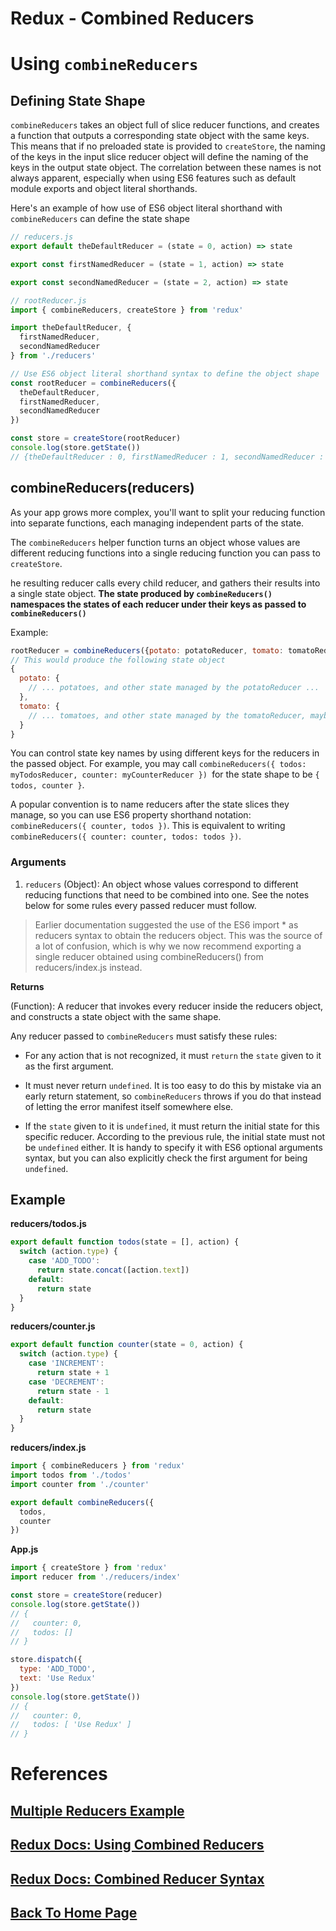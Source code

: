# Redux - Combined Reducers

# Using `combineReducers`

## Defining State Shape

`combineReducers` takes an object full of slice reducer functions, and creates a function that outputs a corresponding state object with the same keys. This means that if no preloaded state is provided to `createStore`, the naming of the keys in the input slice reducer object will define the naming of the keys in the output state object. The correlation between these names is not always apparent, especially when using ES6 features such as default module exports and object literal shorthands.

Here's an example of how use of ES6 object literal shorthand with `combineReducers` can define the state shape

```js 
// reducers.js
export default theDefaultReducer = (state = 0, action) => state

export const firstNamedReducer = (state = 1, action) => state

export const secondNamedReducer = (state = 2, action) => state

// rootReducer.js
import { combineReducers, createStore } from 'redux'

import theDefaultReducer, {
  firstNamedReducer,
  secondNamedReducer
} from './reducers'

// Use ES6 object literal shorthand syntax to define the object shape
const rootReducer = combineReducers({
  theDefaultReducer,
  firstNamedReducer,
  secondNamedReducer
})

const store = createStore(rootReducer)
console.log(store.getState())
// {theDefaultReducer : 0, firstNamedReducer : 1, secondNamedReducer : 2}
```

## combineReducers(reducers)

As your app grows more complex, you'll want to split your reducing function into separate functions, each managing independent parts of the state.

The `combineReducers` helper function turns an object whose values are different reducing functions into a single reducing function you can pass to `createStore`.

he resulting reducer calls every child reducer, and gathers their results into a single state object. **The state produced by `combineReducers()` namespaces the states of each reducer under their keys as passed to `combineReducers()`**

Example:

```js
rootReducer = combineReducers({potato: potatoReducer, tomato: tomatoReducer})
// This would produce the following state object
{
  potato: {
    // ... potatoes, and other state managed by the potatoReducer ...
  },
  tomato: {
    // ... tomatoes, and other state managed by the tomatoReducer, maybe some nice sauce? ...
  }
}
```


You can control state key names by using different keys for the reducers in the passed object. For example, you may call `combineReducers({ todos: myTodosReducer, counter: myCounterReducer }) `for the state shape to be `{ todos, counter }`.

A popular convention is to name reducers after the state slices they manage, so you can use ES6 property shorthand notation: `combineReducers({ counter, todos })`. This is equivalent to writing `combineReducers({ counter: counter, todos: todos })`.

### Arguments

1. `reducers` (Object): An object whose values correspond to different reducing functions that need to be combined into one. See the notes below for some rules every passed reducer must follow.

> Earlier documentation suggested the use of the ES6 import * as reducers syntax to obtain the reducers object. This was the source of a lot of confusion, which is why we now recommend exporting a single reducer obtained using combineReducers() from reducers/index.js instead.

**Returns**

(Function): A reducer that invokes every reducer inside the reducers object, and constructs a state object with the same shape.

Any reducer passed to `combineReducers` must satisfy these rules:

- For any action that is not recognized, it must `return` the `state` given to it as the first argument.

- It must never return `undefined`. It is too easy to do this by mistake via an early return statement, so `combineReducers` throws if you do that instead of letting the error manifest itself somewhere else.

- If the `state` given to it is `undefined`, it must return the initial state for this specific reducer. According to the previous rule, the initial state must not be `undefined` either. It is handy to specify it with ES6 optional arguments syntax, but you can also explicitly check the first argument for being `undefined`.


## Example

**reducers/todos.js**

```js
export default function todos(state = [], action) {
  switch (action.type) {
    case 'ADD_TODO':
      return state.concat([action.text])
    default:
      return state
  }
}
```

**reducers/counter.js**

```js
export default function counter(state = 0, action) {
  switch (action.type) {
    case 'INCREMENT':
      return state + 1
    case 'DECREMENT':
      return state - 1
    default:
      return state
  }
}
```

**reducers/index.js**

```js
import { combineReducers } from 'redux'
import todos from './todos'
import counter from './counter'

export default combineReducers({
  todos,
  counter
})
```

**App.js**

```js
import { createStore } from 'redux'
import reducer from './reducers/index'

const store = createStore(reducer)
console.log(store.getState())
// {
//   counter: 0,
//   todos: []
// }

store.dispatch({
  type: 'ADD_TODO',
  text: 'Use Redux'
})
console.log(store.getState())
// {
//   counter: 0,
//   todos: [ 'Use Redux' ]
// }
```

# References

## [Multiple Reducers Example](https://www.youtube.com/watch?v=gBER4Or86hE)

## [Redux Docs: Using Combined Reducers](https://redux.js.org/usage/structuring-reducers/using-combinereducers/)

## [Redux Docs: Combined Reducer Syntax](https://redux.js.org/api/combinereducers/)

## [Back To Home Page](../../README.md)
